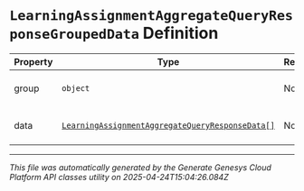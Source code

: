 # `LearningAssignmentAggregateQueryResponseGroupedData` Definition

| Property | Type | Required | Description |
|----------|------|----------|-------------|
| group | `object` | No | The group values for this data |
| data | [`LearningAssignmentAggregateQueryResponseData[]`](learningassignmentaggregatequeryresponsedata-definition.md) | No | The metrics in this group |

---

*This file was automatically generated by the Generate Genesys Cloud Platform API classes utility on 2025-04-24T15:04:26.084Z*